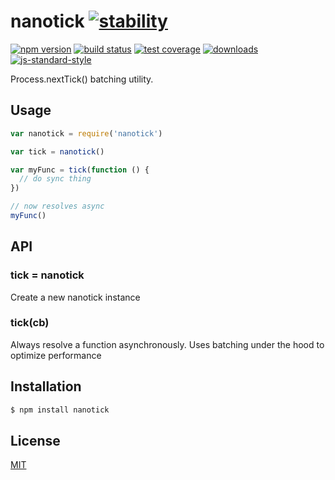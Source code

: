 # nanotick [![stability][0]][1]
[![npm version][2]][3] [![build status][4]][5] [![test coverage][6]][7]
[![downloads][8]][9] [![js-standard-style][10]][11]

Process.nextTick() batching utility.

## Usage
```js
var nanotick = require('nanotick')

var tick = nanotick()

var myFunc = tick(function () {
  // do sync thing
})

// now resolves async
myFunc()
```

## API
### tick = nanotick
Create a new nanotick instance

### tick(cb)
Always resolve a function asynchronously. Uses batching under the hood to
optimize performance

## Installation
```sh
$ npm install nanotick
```

## License
[MIT](https://tldrlegal.com/license/mit-license)

[0]: https://img.shields.io/badge/stability-experimental-orange.svg?style=flat-square
[1]: https://nodejs.org/api/documentation.html#documentation_stability_index
[2]: https://img.shields.io/npm/v/nanotick.svg?style=flat-square
[3]: https://npmjs.org/package/nanotick
[4]: https://img.shields.io/travis/yoshuawuyts/nanotick/master.svg?style=flat-square
[5]: https://travis-ci.org/yoshuawuyts/nanotick
[6]: https://img.shields.io/codecov/c/github/yoshuawuyts/nanotick/master.svg?style=flat-square
[7]: https://codecov.io/github/yoshuawuyts/nanotick
[8]: http://img.shields.io/npm/dm/nanotick.svg?style=flat-square
[9]: https://npmjs.org/package/nanotick
[10]: https://img.shields.io/badge/code%20style-standard-brightgreen.svg?style=flat-square
[11]: https://github.com/feross/standard
